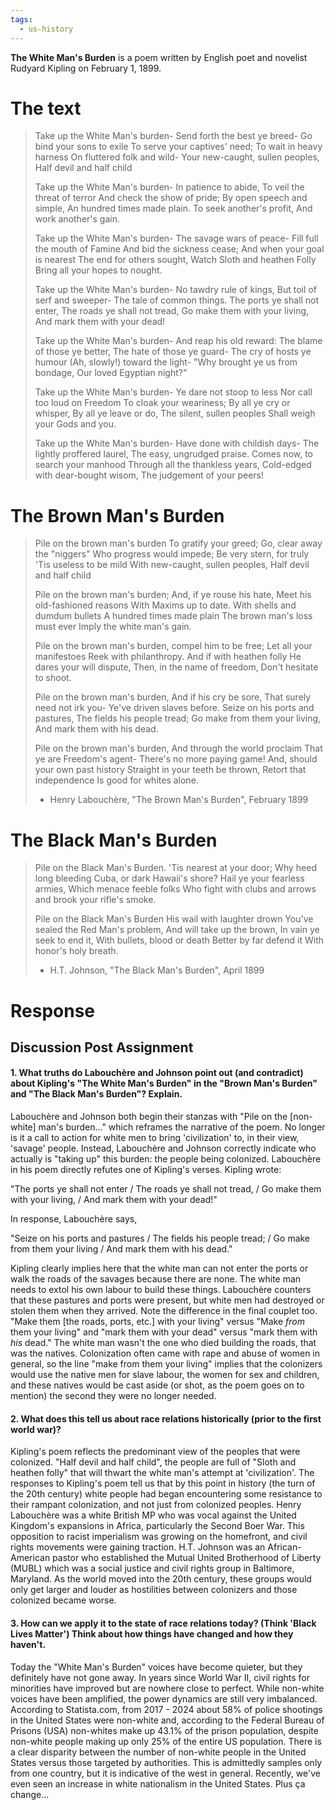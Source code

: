 ```yaml
---
tags:
  - us-history
---
```

**The White Man's Burden** is a poem written by English poet and novelist Rudyard Kipling on February 1, 1899.
# The text
> Take up the White Man's burden-
> 	Send forth the best ye breed-
> Go bind your sons to exile
> 	To serve your captives' need;
> To wait in heavy harness
> 	On fluttered folk and wild-
> Your new-caught, sullen peoples,
> 	Half devil and half child
> 	
> Take up the White Man's burden-
> 	In patience to abide,
> To veil the threat of terror
> 	And check the show of pride;
> By open speech and simple,
> 	An hundred times made plain.
> To seek another's profit,
> 	And work another's gain.
> 
> Take up the White Man's burden-
> 	The savage wars of peace-
> Fill full the mouth of Famine
> 	And bid the sickness cease;
> And when your goal is nearest
> 	The end for others sought,
> Watch Sloth and heathen Folly
> 	Bring all your hopes to nought.
> 	
> Take up the White Man's burden-
> 	No tawdry rule of kings,
> But toil of serf and sweeper-
> 	The tale of common things.
> The ports ye shall not enter,
> 	The roads ye shall not tread,
> Go make them with your living,
> 	And mark them with your dead!
> 	
> Take up the White Man's burden-
> 	And reap his old reward:
> The blame of those ye better,
> 	The hate of those ye guard-
> The cry of hosts ye humour
> 	(Ah, slowly!) toward the light-
> "Why brought ye us from bondage,
> 	Our loved Egyptian night?"
> 
> Take up the White Man's burden-
> 	Ye dare not stoop to less
> Nor call too loud on Freedom
> 	To cloak your weariness;
> By all ye cry or whisper,
> 	By all ye leave or do,
> The silent, sullen peoples
> 	Shall weigh your Gods and you.
> 
> Take up the White Man's burden-
> 	Have done with childish days-
> The lightly proffered laurel,
> 	The easy, ungrudged praise.
> Comes now, to search your manhood
> 	Through all the thankless years,
> Cold-edged with dear-bought wisom,
> 	The judgement of your peers!
# The Brown Man's Burden
> Pile on the brown man's burden
> 	To gratify your greed;
> Go, clear away the "niggers"
> 	Who progress would impede;
> Be very stern, for truly
> 	'Tis useless to be mild
> With new-caught, sullen peoples,
> 	Half devil and half child
> 
> Pile on the brown man's burden;
> 	And, if ye rouse his hate,
> Meet his old-fashioned reasons
> 	With Maxims up to date.
> With shells and dumdum bullets
> 	A hundred times made plain
> The brown man's loss must ever
> 	Imply the white man's gain.
> 
> Pile on the brown man's burden,
> 	compel him to be free;
> Let all your manifestoes
> 	Reek with philanthropy.
> And if with heathen folly
> 	He dares your will dispute,
> Then, in the name of freedom,
> 	Don't hesitate to shoot.
> 
> Pile on the brown man's burden,
> 	And if his cry be sore,
> That surely need not irk you-
> 	Ye've driven slaves before.
> Seize on his ports and pastures,
> 	The fields his people tread;
> Go make from them your living,
> 	And mark them with his dead.
> 	
> Pile on the brown man's burden,
> 	And through the world proclaim
> That ye are Freedom's agent-
> 	There's no more paying game!
> And, should your own past history
> 	Straight in your teeth be thrown,
> Retort that independence
> 	Is good for whites alone.
> 	
> - Henry Labouchère, "The Brown Man's Burden", February 1899
# The Black Man's Burden
> Pile on the Black Man's Burden.
> 	'Tis nearest at your door;
> Why heed long bleeding Cuba,
> 	or dark Hawaii's shore?
> Hail ye your fearless armies,
> 	Which menace feeble folks
> Who fight with clubs and arrows
> 	and brook your rifle's smoke.
> 
> Pile on the Black Man's Burden
> 	His wail with laughter drown
> You've sealed the Red Man's problem,
> 	And will take up the brown,
> In vain ye seek to end it,
> 	With bullets, blood or death
> Better by far defend it
> 	With honor's holy breath.
> 	
> - H.T. Johnson, "The Black Man's Burden", April 1899
# Response
## Discussion Post Assignment
#### 1. What truths do Labouchère and Johnson point out (and contradict) about Kipling's "The White Man's Burden" in the "Brown Man's Burden" and "The Black Man's Burden"? Explain.
Labouchère and Johnson both begin their stanzas with "Pile on the \[non-white] man's burden..." which reframes the narrative of the poem. No longer is it a call to action for white men to bring 'civilization' to, in their view, 'savage' people. Instead, Labouchère and Johnson correctly indicate who actually is "taking up" this burden: the people being colonized. Labouchère in his poem directly refutes one of Kipling's verses. Kipling wrote: 

"The ports ye shall not enter / The roads ye shall not tread, / Go make them with your living, / And mark them with your dead!" 

In response, Labouchère says, 

"Seize on his ports and pastures / The fields his people tread; / Go make from them your living / And mark them with his dead."

Kipling clearly implies here that the white man can not enter the ports or walk the roads of the savages because there are none. The white man needs to extol his own labour to build these things. Labouchère counters that these pastures and ports were present, but white men had destroyed or stolen them when they arrived. Note the difference in the final couplet too. "Make them \[the roads, ports, etc.] with your living" versus "Make *from* them your living" and "mark them with your dead" versus "mark them with *his* dead." The white man wasn't the one who died building the roads, that was the natives. Colonization often came with rape and abuse of women in general, so the line "make from them your living" implies that the colonizers would use the native men for slave labour, the women for sex and children, and these natives would be cast aside (or shot, as the poem goes on to mention) the second they were no longer needed.
#### 2. What does this tell us about race relations historically (prior to the first world war)?
Kipling's poem reflects the predominant view of the peoples that were colonized. "Half devil and half child", the people are full of "Sloth and heathen folly" that will thwart the white man's attempt at 'civilization'. The responses to Kipling's poem tell us that by this point in history (the turn of the 20th century) white people had began encountering some resistance to their rampant colonization, and not just from colonized peoples. Henry Labouchère was a white British MP who was vocal against the United Kingdom's expansions in Africa, particularly the Second Boer War. This opposition to racist imperialism was growing on the homefront, and civil rights movements were gaining traction. H.T. Johnson was an African-American pastor who established the Mutual United Brotherhood of Liberty (MUBL) which was a social justice and civil rights group in Baltimore, Maryland. As the world moved into the 20th century, these groups would only get larger and louder as hostilities between colonizers and those colonized became worse.
#### 3. How can we apply it to the state of race relations today? (Think 'Black Lives Matter') Think about how things have changed and how they haven't.
Today the "White Man's Burden" voices have become quieter, but they definitely have not gone away. In years since World War II, civil rights for minorities have improved but are nowhere close to perfect. While non-white voices have been amplified, the power dynamics are still very imbalanced. According to Statista.com, from 2017 - 2024 about 58% of police shootings in the United States were non-white and, according to the Federal Bureau of Prisons (USA) non-whites make up 43.1% of the prison population, despite non-white people making up only 25% of the entire US population. There is a clear disparity between the number of non-white people in the United States versus those targeted by authorities. This is admittedly samples only from one country, but it is indicative of the west in general. Recently, we've even seen an increase in white nationalism in the United States. Plus ça change...